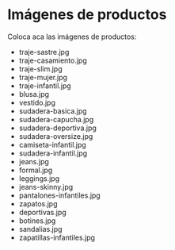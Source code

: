 # Imágenes de productos

Coloca aca las imágenes de productos:
- traje-sastre.jpg
- traje-casamiento.jpg
- traje-slim.jpg
- traje-mujer.jpg
- traje-infantil.jpg
- blusa.jpg
- vestido.jpg
- sudadera-basica.jpg
- sudadera-capucha.jpg
- sudadera-deportiva.jpg
- sudadera-oversize.jpg
- camiseta-infantil.jpg
- sudadera-infantil.jpg
- jeans.jpg
- formal.jpg
- leggings.jpg
- jeans-skinny.jpg
- pantalones-infantiles.jpg
- zapatos.jpg
- deportivas.jpg
- botines.jpg
- sandalias.jpg
- zapatillas-infantiles.jpg
